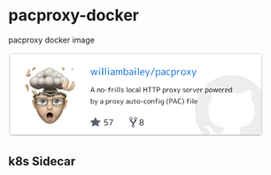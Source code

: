 # pacproxy-docker

pacproxy docker image

<img src="img/pacproxy.png" width="460px">

## k8s Sidecar
